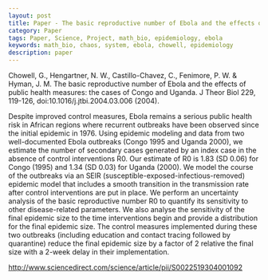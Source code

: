 ```yaml
---
layout: post
title: Paper - The basic reproductive number of Ebola and the effects of public health measures: the cases of Congo and Uganda
category: Paper
tags: Paper, Science, Project, math_bio, epidemiology, ebola
keywords: math_bio, chaos, system, ebola, chowell, epidemiology
description: paper
---
```


Chowell, G., Hengartner, N. W., Castillo-Chavez, C., Fenimore, P. W. & Hyman, J. M. The basic reproductive number of Ebola and the effects of public health measures: the cases of Congo and Uganda. J Theor Biol 229, 119-126, doi:10.1016/j.jtbi.2004.03.006 (2004).

Despite improved control measures, Ebola remains a serious public health risk in African regions where recurrent outbreaks have been observed since the initial epidemic in 1976. Using epidemic modeling and data from two well-documented Ebola outbreaks (Congo 1995 and Uganda 2000), we estimate the number of secondary cases generated by an index case in the absence of control interventions R0. Our estimate of R0 is 1.83 (SD 0.06) for Congo (1995) and 1.34 (SD 0.03) for Uganda (2000). We model the course of the outbreaks via an SEIR (susceptible-exposed-infectious-removed) epidemic model that includes a smooth transition in the transmission rate after control interventions are put in place. We perform an uncertainty analysis of the basic reproductive number R0 to quantify its sensitivity to other disease-related parameters. We also analyse the sensitivity of the final epidemic size to the time interventions begin and provide a distribution for the final epidemic size. The control measures implemented during these two outbreaks (including education and contact tracing followed by quarantine) reduce the final epidemic size by a factor of 2 relative the final size with a 2-week delay in their implementation.

<http://www.sciencedirect.com/science/article/pii/S0022519304001092>
